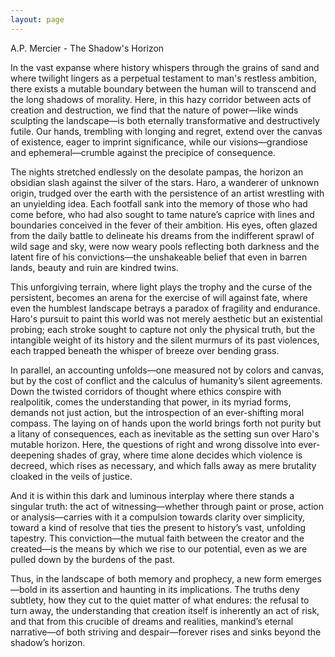 ```yaml
---
layout: page
---
```

A.P. Mercier - The Shadow's Horizon

In the vast expanse where history whispers through the grains of sand and where twilight lingers as a perpetual testament to man's restless ambition, there exists a mutable boundary between the human will to transcend and the long shadows of morality. Here, in this hazy corridor between acts of creation and destruction, we find that the nature of power—like winds sculpting the landscape—is both eternally transformative and destructively futile. Our hands, trembling with longing and regret, extend over the canvas of existence, eager to imprint significance, while our visions—grandiose and ephemeral—crumble against the precipice of consequence.

The nights stretched endlessly on the desolate pampas, the horizon an obsidian slash against the silver of the stars. Haro, a wanderer of unknown origin, trudged over the earth with the persistence of an artist wrestling with an unyielding idea. Each footfall sank into the memory of those who had come before, who had also sought to tame nature’s caprice with lines and boundaries conceived in the fever of their ambition. His eyes, often glazed from the daily battle to delineate his dreams from the indifferent sprawl of wild sage and sky, were now weary pools reflecting both darkness and the latent fire of his convictions—the unshakeable belief that even in barren lands, beauty and ruin are kindred twins.

This unforgiving terrain, where light plays the trophy and the curse of the persistent, becomes an arena for the exercise of will against fate, where even the humblest landscape betrays a paradox of fragility and endurance. Haro's pursuit to paint this world was not merely aesthetic but an existential probing; each stroke sought to capture not only the physical truth, but the intangible weight of its history and the silent murmurs of its past violences, each trapped beneath the whisper of breeze over bending grass.

In parallel, an accounting unfolds—one measured not by colors and canvas, but by the cost of conflict and the calculus of humanity’s silent agreements. Down the twisted corridors of thought where ethics conspire with realpolitik, comes the understanding that power, in its myriad forms, demands not just action, but the introspection of an ever-shifting moral compass. The laying on of hands upon the world brings forth not purity but a litany of consequences, each as inevitable as the setting sun over Haro's mutable horizon. Here, the questions of right and wrong dissolve into ever-deepening shades of gray, where time alone decides which violence is decreed, which rises as necessary, and which falls away as mere brutality cloaked in the veils of justice.

And it is within this dark and luminous interplay where there stands a singular truth: the act of witnessing—whether through paint or prose, action or analysis—carries with it a compulsion towards clarity over simplicity, toward a kind of resolve that ties the present to history’s vast, unfolding tapestry. This conviction—the mutual faith between the creator and the created—is the means by which we rise to our potential, even as we are pulled down by the burdens of the past.

Thus, in the landscape of both memory and prophecy, a new form emerges—bold in its assertion and haunting in its implications. The truths deny subtlety, how they cut to the quiet matter of what endures: the refusal to turn away, the understanding that creation itself is inherently an act of risk, and that from this crucible of dreams and realities, mankind’s eternal narrative—of both striving and despair—forever rises and sinks beyond the shadow’s horizon.